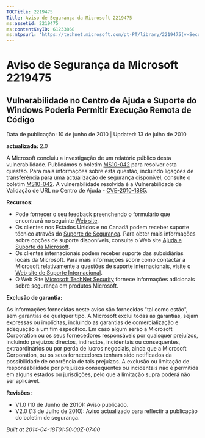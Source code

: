 ```yaml
---
TOCTitle: 2219475
Title: Aviso de Segurança da Microsoft 2219475
ms:assetid: 2219475
ms:contentKeyID: 61233868
ms:mtpsurl: 'https://technet.microsoft.com/pt-PT/library/2219475(v=Security.10)'
---
```


Aviso de Segurança da Microsoft 2219475
=======================================

Vulnerabilidade no Centro de Ajuda e Suporte do Windows Poderia Permitir Execução Remota de Código
--------------------------------------------------------------------------------------------------

Data de publicação: 10 de junho de 2010 | Updated: 13 de julho de 2010

**actualizada:** 2.0

A Microsoft concluiu a investigação de um relatório público desta vulnerabilidade. Publicámos o boletim [MS10-042](http://go.microsoft.com/fwlink/?linkid=194729) para resolver esta questão. Para mais informações sobre esta questão, incluindo ligações de transferência para uma actualização de segurança disponível, consulte o boletim [MS10-042](http://go.microsoft.com/fwlink/?linkid=194729). A vulnerabilidade resolvida é a Vulnerabilidade de Validação de URL no Centro de Ajuda - [CVE-2010-1885](http://www.cve.mitre.org/cgi-bin/cvename.cgi?name=cve-2010-1885).

**Recursos:**

-   Pode fornecer o seu feedback preenchendo o formulário que encontrará no seguinte [Web site](https://support.microsoft.com/common/survey.aspx?scid=sw;en;1257&amp;showpage=1&amp;ws=technet&amp;sd=tech).
-   Os clientes nos Estados Unidos e no Canadá podem receber suporte técnico através do [Suporte de Segurança](http://go.microsoft.com/fwlink/?linkid=21131). Para obter mais informações sobre opções de suporte disponíveis, consulte o Web site [Ajuda e Suporte da Microsoft](http://support.microsoft.com).
-   Os clientes internacionais podem receber suporte das subsidiárias locais da Microsoft. Para mais informações sobre como contactar a Microsoft relativamente a questões de suporte internacionais, visite o [Web site de Suporte Internacional](http://go.microsoft.com/fwlink/?linkid=21155).
-   O Web Site [Microsoft TechNet Security](http://go.microsoft.com/fwlink/?linkid=21132) fornece informações adicionais sobre segurança em produtos Microsoft.

**Exclusão de garantia:**

As informações fornecidas neste aviso são fornecidas "tal como estão", sem garantias de qualquer tipo. A Microsoft exclui todas as garantias, sejam expressas ou implícitas, incluindo as garantias de comercialização e adequação a um fim específico. Em caso algum serão a Microsoft Corporation ou os seus fornecedores responsáveis por quaisquer prejuízos, incluindo prejuízos directos, indirectos, incidentais ou consequentes, extraordinários ou por perda de lucros negociais, ainda que a Microsoft Corporation, ou os seus fornecedores tenham sido notificados da possibilidade de ocorrência de tais prejuízos. A exclusão ou limitação de responsabilidade por prejuízos consequentes ou incidentais não é permitida em alguns estados ou jurisdições, pelo que a limitação supra poderá não ser aplicável.

**Revisões:**

-   V1.0 (10 de Junho de 2010): Aviso publicado.
-   V2.0 (13 de Julho de 2010): Aviso actualizado para reflectir a publicação do boletim de segurança.

*Built at 2014-04-18T01:50:00Z-07:00*
